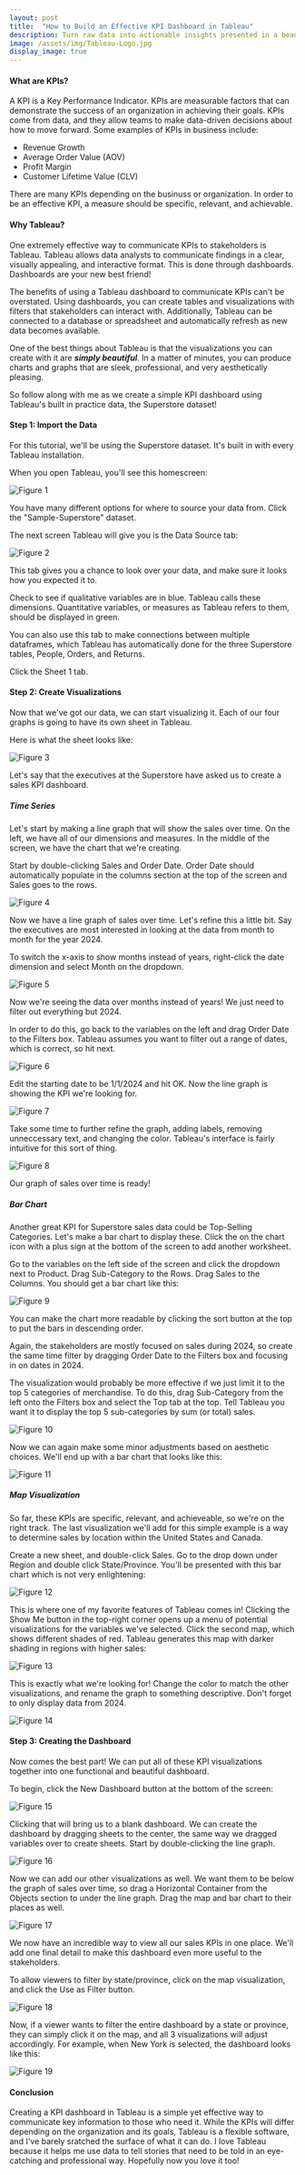 ```yaml
---
layout: post
title:  "How to Build an Effective KPI Dashboard in Tableau"
description: Turn raw data into actionable insights presented in a beautifully formatted dashboard for stakeholders to interact with.
image: /assets/img/Tableau-Logo.jpg
display_image: true
---
```


#### What are KPIs?

A KPI is a Key Performance Indicator. KPIs are measurable factors that can demonstrate the success of an organization in achieving their goals. KPIs come from data, and they allow teams to make data-driven decisions about how to move forward. Some examples of KPIs in business include:

- Revenue Growth
- Average Order Value (AOV)
- Profit Margin
- Customer Lifetime Value (CLV)

There are many KPIs depending on the businuss or organization. In order to be an effective KPI, a measure should be specific, relevant, and achievable.

#### Why Tableau?

One extremely effective way to communicate KPIs to stakeholders is Tableau. Tableau allows data analysts to communicate findings in a clear, visually appealing, and interactive format. This is done through dashboards. Dashboards are your new best friend!

The benefits of using a Tableau dashboard to communicate KPIs can't be overstated. Using dashboards, you can create tables and visualizations with filters that stakeholders can interact with. Additionally, Tableau can be connected to a database or spreadsheet and automatically refresh as new data becomes available.

One of the best things about Tableau is that the visualizations you can create with it are ***simply beautiful***. In a matter of minutes, you can produce charts and graphs that are sleek, professional, and very aesthetically pleasing.

So follow along with me as we create a simple KPI dashboard using Tableau's built in practice data, the Superstore dataset!

#### Step 1: Import the Data

For this tutorial, we'll be using the Superstore dataset. It's built in with every Tableau installation.

When you open Tableau, you'll see this homescreen:

![Figure 1](https://sofiadscribner.github.io/insights-unlocked-blog/assets/img/tab-1.png)

You have many different options for where to source your data from. Click the "Sample-Superstore" dataset.

The next screen Tableau will give you is the Data Source tab:

![Figure 2](https://sofiadscribner.github.io/insights-unlocked-blog/assets/img/tab-2.png)

This tab gives you a chance to look over your data, and make sure it looks how you expected it to. 

Check to see if qualitative variables are in blue. Tableau calls these dimensions. Quantitative variables, or measures as Tableau refers to them, should be displayed in green.

You can also use this tab to make connections between multiple dataframes, which Tableau has automatically done for the three Superstore tables, People, Orders, and Returns.

Click the Sheet 1 tab.

#### Step 2: Create Visualizations

Now that we've got our data, we can start visualizing it. Each of our four graphs is going to have its own sheet in Tableau.

Here is what the sheet looks like:

![Figure 3](https://sofiadscribner.github.io/insights-unlocked-blog/assets/img/tab-3.png)

Let's say that the executives at the Superstore have asked us to create a sales KPI dashboard. 

##### Time Series

Let's start by making a line graph that will show the sales over time. On the left, we have all of our dimensions and measures. In the middle of the screen, we have the chart that we're creating.

Start by double-clicking Sales and Order Date. Order Date should automatically populate in the columns section at the top of the screen and Sales goes to the rows.

![Figure 4](https://sofiadscribner.github.io/insights-unlocked-blog/assets/img/tab-4.png)

Now we have a line graph of sales over time. Let's refine this a little bit. Say the executives are most interested in looking at the data from month to month for the year 2024.

To switch the x-axis to show months instead of years, right-click the date dimension and select Month on the dropdown.

![Figure 5](https://sofiadscribner.github.io/insights-unlocked-blog/assets/img/tab-5.png)

Now we're seeing the data over months instead of years! We just need to filter out everything but 2024.

In order to do this, go back to the variables on the left and drag Order Date to the Filters box. Tableau assumes you want to filter out a range of dates, which is correct, so hit next.

![Figure 6](https://sofiadscribner.github.io/insights-unlocked-blog/assets/img/tab-6.png)

Edit the starting date to be 1/1/2024 and hit OK. Now the line graph is showing the KPI we're looking for.

![Figure 7](https://sofiadscribner.github.io/insights-unlocked-blog/assets/img/tab-7.png)

Take some time to further refine the graph, adding labels, removing unneccessary text, and changing the color. Tableau's interface is fairly intuitive for this sort of thing.

![Figure 8](https://sofiadscribner.github.io/insights-unlocked-blog/assets/img/tab-8.png)

Our graph of sales over time is ready! 

##### Bar Chart

Another great KPI for Superstore sales data could be Top-Selling Categories. Let's make a bar chart to display these. Click the on the chart icon with a plus sign at the bottom of the screen to add another worksheet.

Go to the variables on the left side of the screen and click the dropdown next to Product. Drag Sub-Category to the Rows. Drag Sales to the Columns. You should get a bar chart like this:

![Figure 9](https://sofiadscribner.github.io/insights-unlocked-blog/assets/img/tab-9.png)

You can make the chart more readable by clicking the sort button at the top to put the bars in descending order.

Again, the stakeholders are mostly focused on sales during 2024, so create the same time filter by dragging Order Date to the Filters box and focusing in on dates in 2024.

The visualization would probably be more effective if we just limit it to the top 5 categories of merchandise. To do this, drag Sub-Category from the left onto the Filters box and select the Top tab at the top. Tell Tableau you want it to display the top 5 sub-categories by sum (or total) sales.

![Figure 10](https://sofiadscribner.github.io/insights-unlocked-blog/assets/img/tab-10.png)

Now we can again make some minor adjustments based on aesthetic choices. We'll end up with a bar chart that looks like this:

![Figure 11](https://sofiadscribner.github.io/insights-unlocked-blog/assets/img/tab-11.png)

##### Map Visualization

So far, these KPIs are specific, relevant, and achieveable, so we're on the right track. The last visualization we'll add for this simple example is a way to determine sales by location within the United States and Canada.

Create a new sheet, and double-click Sales. Go to the drop down under Region and double click State/Province. You'll be presented with this bar chart which is not very enlightening:

![Figure 12](https://sofiadscribner.github.io/insights-unlocked-blog/assets/img/tab-12.png)

This is where one of my favorite features of Tableau comes in! Clicking the Show Me button in the top-right corner opens up a menu of potential visualizations for the variables we've selected. Click the second map, which shows different shades of red. Tableau generates this map with darker shading in regions with higher sales:

![Figure 13](https://sofiadscribner.github.io/insights-unlocked-blog/assets/img/tab-13.png)

This is exactly what we're looking for! Change the color to match the other visualizations, and rename the graph to something descriptive. Don't forget to only display data from 2024.

![Figure 14](https://sofiadscribner.github.io/insights-unlocked-blog/assets/img/tab-14.png)

#### Step 3: Creating the Dashboard

Now comes the best part! We can put all of these KPI visualizations together into one functional and beautiful dashboard.

To begin, click the New Dashboard button at the bottom of the screen:

![Figure 15](https://sofiadscribner.github.io/insights-unlocked-blog/assets/img/tab-15.png)

Clicking that will bring us to a blank dashboard. We can create the dashboard by dragging sheets to the center, the same way we dragged variables over to create sheets. Start by double-clicking the line graph.

![Figure 16](https://sofiadscribner.github.io/insights-unlocked-blog/assets/img/tab-16.png)

Now we can add our other visualizations as well. We want them to be below the graph of sales over time, so drag a Horizontal Container from the Objects section to under the line graph. Drag the map and bar chart to their places as well.

![Figure 17](https://sofiadscribner.github.io/insights-unlocked-blog/assets/img/tab-17.png)

We now have an incredible way to view all our sales KPIs in one place. We'll add one final detail to make this dashboard even more useful to the stakeholders. 

To allow viewers to filter by state/province, click on the map visualization, and click the Use as Filter button.

![Figure 18](https://sofiadscribner.github.io/insights-unlocked-blog/assets/img/tab-18.png)

Now, if a viewer wants to filter the entire dashboard by a state or province, they can simply click it on the map, and all 3 visualizations will adjust accordingly. For example, when New York is selected, the dashboard looks like this:

![Figure 19](https://sofiadscribner.github.io/insights-unlocked-blog/assets/img/tab-19.png)

#### Conclusion

Creating a KPI dashboard in Tableau is a simple yet effective way to communicate key information to those who need it. While the KPIs will differ depending on the organization and its goals, Tableau is a flexible software, and I've barely sratched the surface of what it can do. I love Tableau because it helps me use data to tell stories that need to be told in an eye-catching and professional way. Hopefully now you love it too!